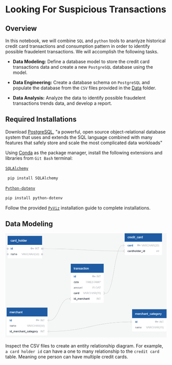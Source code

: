 # Looking For Suspicious Transactions
## Overview
In this notebook, we will combine `SQL` and `python` tools to ananlyze historical credit card transactions and consumption pattern in order to identify possible fraudelent transactions. We will accomplish the following tasks. 

* **Data Modeling:** Define a database model to store the credit card transactions data and create a new `PostgreSQL` database using the model. 

* **Data Engineering:** Create a database schema on `PostgreSQL` and populate the database from the `CSV` files provided in the [Data](Data) folder. 

* **Data Analysis:** Analyze the data to identify possible fraudelent transactions trends data, and develop a report. 

## Required Installations
Download [PostgreSQL](https://www.postgresql.org/download/), "a powerful, open source object-relational database system that uses and extends the SQL language combined with many features that safely store and scale the most complicated data workloads"

Using [Conda](https://docs.conda.io/en/latest/) as the package manager, install the following extensions and libraries from `Git Bash` terminal: 

[`SQLAlchemy`](https://pypi.org/project/SQLAlchemy/)
```bash
 pip install SQLAlchemy
 ```

[`Python-dotenv`](https://pypi.org/project/python-dotenv/)
```bash
pip install python-dotenv
```

Follow the provided [`PyViz`](PyVizInstallationGuide.md) installation guide to complete installations. 


## Data Modeling

![images](images/e_rd.png)

Inspect the CSV files to create an entity relationship diagram. For example, `a card holder id` can have a one to many relationship to the `credit card` table. Meaning one person can have multiple credit cards.  